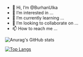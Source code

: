 - 👋 Hi, I’m @BurhanUlka
- 👀 I’m interested in ...
- 🌱 I’m currently learning ...
- 💞️ I’m looking to collaborate on ...
- 📫 How to reach me ...

![Anurag's GitHub stats](https://github-readme-stats.vercel.app/api?username=BurhanUlka&show_icons=true&theme=radical&count_private=true)

[![Top Langs](https://github-readme-stats.vercel.app/api/top-langs/?username=BurhanUlka&langs_count=8)](https://github.com/anuraghazra/github-readme-stats)


<!---
BurhanUlka/BurhanUlka is a ✨ special ✨ repository because its `README.md` (this file) appears on your GitHub profile.
You can click the Preview link to take a look at your changes.
--->
